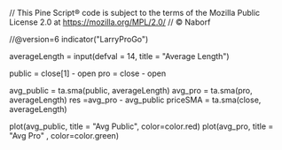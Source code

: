 // This Pine Script® code is subject to the terms of the Mozilla Public License 2.0 at https://mozilla.org/MPL/2.0/
// © Naborf

//@version=6
indicator("LarryProGo")

averageLength = input(defval = 14, title = "Average Length")

public = close[1] - open
pro = close - open

avg_public = ta.sma(public, averageLength)
avg_pro = ta.sma(pro, averageLength)
res =avg_pro - avg_public
priceSMA = ta.sma(close, averageLength)

plot(avg_public, title = "Avg Public", color=color.red)
plot(avg_pro, title = "Avg Pro" , color=color.green)
